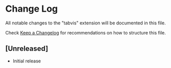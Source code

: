 # Change Log

All notable changes to the "tabvis" extension will be documented in this file.

Check [Keep a Changelog](http://keepachangelog.com/) for recommendations on how to structure this file.

## [Unreleased]

- Initial release